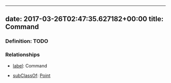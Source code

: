 
---
date: 2017-03-26T02:47:35.627182+00:00
title: Command
---
### Definition: TODO

### Relationships

* [label](http://www.w3.org/2000/01/rdf-schema#label): Command

* [subClassOf](http://www.w3.org/2000/01/rdf-schema#subClassOf): [Point](https://brickschema.org/schema/1.0/Brick#Point)
